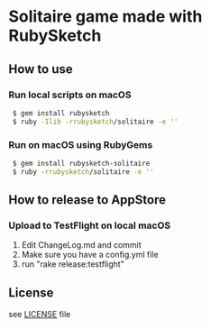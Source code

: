 # Solitaire game made with RubySketch

## How to use

### Run local scripts on macOS

```sh
 $ gem install rubysketch
 $ ruby -Ilib -rrubysketch/solitaire -e ''
```

### Run on macOS using RubyGems

```sh
 $ gem install rubysketch-solitaire
 $ ruby -rrubysketch/solitaire -e ''
```

## How to release to AppStore

### Upload to TestFlight on local macOS

1. Edit ChangeLog.md and commit
2. Make sure you have a config.yml file
3. run "rake release:testflight"

## License

see [LICENSE](LICENSE) file
